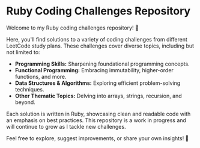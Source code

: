 # Ruby Coding Challenges Repository

Welcome to my Ruby coding challenges repository! 🎉  

Here, you'll find solutions to a variety of coding challenges from different LeetCode study plans. These challenges cover diverse topics, including but not limited to:  
- **Programming Skills:** Sharpening foundational programming concepts.  
- **Functional Programming:** Embracing immutability, higher-order functions, and more.  
- **Data Structures & Algorithms:** Exploring efficient problem-solving techniques.  
- **Other Thematic Topics:** Delving into arrays, strings, recursion, and beyond.  

Each solution is written in Ruby, showcasing clean and readable code with an emphasis on best practices. This repository is a work in progress and will continue to grow as I tackle new challenges.  

Feel free to explore, suggest improvements, or share your own insights! 🚀
